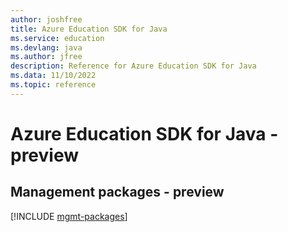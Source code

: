 ```yaml
---
author: joshfree
title: Azure Education SDK for Java
ms.service: education
ms.devlang: java
ms.author: jfree
description: Reference for Azure Education SDK for Java
ms.data: 11/10/2022
ms.topic: reference
---
```

# Azure Education SDK for Java - preview

## Management packages - preview
[!INCLUDE [mgmt-packages](education-mgmt-index.md)]